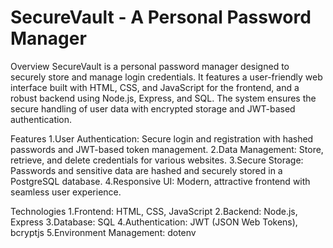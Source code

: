 # SecureVault - A Personal Password Manager
Overview
SecureVault is a personal password manager designed to securely store and manage login credentials. It features a user-friendly web interface built with HTML, CSS, and JavaScript for the frontend, and a robust backend using Node.js, Express, and SQL. The system ensures the secure handling of user data with encrypted storage and JWT-based authentication.

Features
1.User Authentication: Secure login and registration with hashed passwords and JWT-based token management.
2.Data Management: Store, retrieve, and delete credentials for various websites.
3.Secure Storage: Passwords and sensitive data are hashed and securely stored in a PostgreSQL database.
4.Responsive UI: Modern, attractive frontend with seamless user experience.

Technologies
1.Frontend: HTML, CSS, JavaScript
2.Backend: Node.js, Express
3.Database: SQL
4.Authentication: JWT (JSON Web Tokens), bcryptjs
5.Environment Management: dotenv
